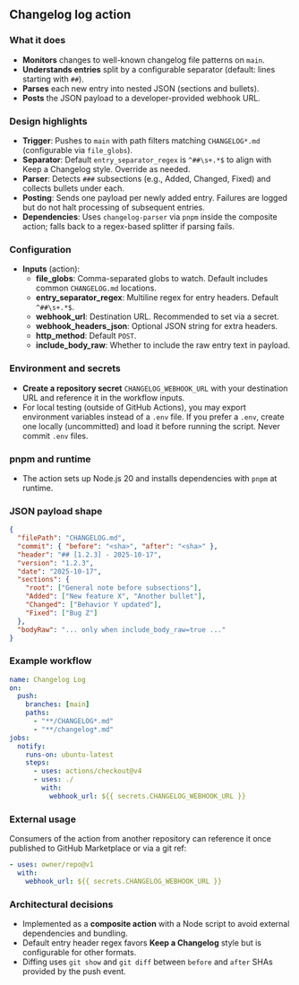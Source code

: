 ## Changelog log action

### What it does

- **Monitors** changes to well-known changelog file patterns on `main`.
- **Understands entries** split by a configurable separator (default: lines starting with `##`).
- **Parses** each new entry into nested JSON (sections and bullets).
- **Posts** the JSON payload to a developer-provided webhook URL.

### Design highlights

- **Trigger**: Pushes to `main` with path filters matching `CHANGELOG*.md` (configurable via `file_globs`).
- **Separator**: Default `entry_separator_regex` is `^##\s+.*$` to align with Keep a Changelog style. Override as needed.
- **Parser**: Detects `###` subsections (e.g., Added, Changed, Fixed) and collects bullets under each.
- **Posting**: Sends one payload per newly added entry. Failures are logged but do not halt processing of subsequent entries.
- **Dependencies**: Uses `changelog-parser` via `pnpm` inside the composite action; falls back to a regex-based splitter if parsing fails.

### Configuration

- **Inputs** (action):
  - **file_globs**: Comma-separated globs to watch. Default includes common `CHANGELOG.md` locations.
  - **entry_separator_regex**: Multiline regex for entry headers. Default `^##\s+.*$`.
  - **webhook_url**: Destination URL. Recommended to set via a secret.
  - **webhook_headers_json**: Optional JSON string for extra headers.
  - **http_method**: Default `POST`.
  - **include_body_raw**: Whether to include the raw entry text in payload.

### Environment and secrets

- **Create a repository secret** `CHANGELOG_WEBHOOK_URL` with your destination URL and reference it in the workflow inputs.
- For local testing (outside of GitHub Actions), you may export environment variables instead of a `.env` file. If you prefer a `.env`, create one locally (uncommitted) and load it before running the script. Never commit `.env` files.

### pnpm and runtime

- The action sets up Node.js 20 and installs dependencies with `pnpm` at runtime.

### JSON payload shape

```json
{
  "filePath": "CHANGELOG.md",
  "commit": { "before": "<sha>", "after": "<sha>" },
  "header": "## [1.2.3] - 2025-10-17",
  "version": "1.2.3",
  "date": "2025-10-17",
  "sections": {
    "root": ["General note before subsections"],
    "Added": ["New feature X", "Another bullet"],
    "Changed": ["Behavior Y updated"],
    "Fixed": ["Bug Z"]
  },
  "bodyRaw": "... only when include_body_raw=true ..."
}
```

### Example workflow

```yaml
name: Changelog Log
on:
  push:
    branches: [main]
    paths:
      - "**/CHANGELOG*.md"
      - "**/changelog*.md"
jobs:
  notify:
    runs-on: ubuntu-latest
    steps:
      - uses: actions/checkout@v4
      - uses: ./
        with:
          webhook_url: ${{ secrets.CHANGELOG_WEBHOOK_URL }}
```

### External usage

Consumers of the action from another repository can reference it once published to GitHub Marketplace or via a git ref:

```yaml
- uses: owner/repo@v1
  with:
    webhook_url: ${{ secrets.CHANGELOG_WEBHOOK_URL }}
```

### Architectural decisions

- Implemented as a **composite action** with a Node script to avoid external dependencies and bundling.
- Default entry header regex favors **Keep a Changelog** style but is configurable for other formats.
- Diffing uses `git show` and `git diff` between `before` and `after` SHAs provided by the push event.
